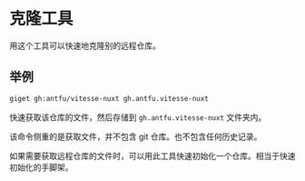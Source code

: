 # 克隆工具

用这个工具可以快速地克隆别的远程仓库。

## 举例

```bash
giget gh:antfu/vitesse-nuxt gh.antfu.vitesse-nuxt
```

快速获取该仓库的文件，然后存储到 `gh.antfu.vitesse-nuxt` 文件夹内。

该命令侧重的是获取文件，并不包含 git 仓库。也不包含任何历史记录。

如果需要获取远程仓库的文件时，可以用此工具快速初始化一个仓库。相当于快速初始化的手脚架。
